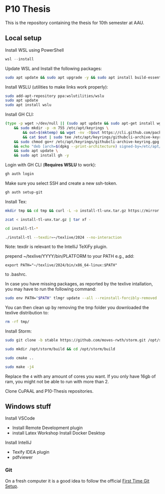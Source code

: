 # P10 Thesis
This is the repository containing the thesis for 10th semester at AAU.

## Local setup
Install WSL using PowerShell
```powershell
wsl --install
```

Update WSL and Install the following packages: 
```bash
sudo apt update && sudo apt upgrade -y && sudo apt install build-essential git cmake libboost-all-dev libcln-dev libgmp-dev libginac-dev automake libglpk-dev libhwloc-dev libz3-dev libxerces-c-dev libeigen3-dev doxygen
```

Install WSLU (utilities to make links work properly): 
```bash
sudo add-apt-repository ppa:wslutilities/wslu
sudo apt update
sudo apt install wslu
```

Install GH CLI: 
```bash
(type -p wget >/dev/null || (sudo apt update && sudo apt-get install wget -y)) \
	&& sudo mkdir -p -m 755 /etc/apt/keyrings \
        && out=$(mktemp) && wget -nv -O$out https://cli.github.com/packages/githubcli-archive-keyring.gpg \
        && cat $out | sudo tee /etc/apt/keyrings/githubcli-archive-keyring.gpg > /dev/null \
	&& sudo chmod go+r /etc/apt/keyrings/githubcli-archive-keyring.gpg \
	&& echo "deb [arch=$(dpkg --print-architecture) signed-by=/etc/apt/keyrings/githubcli-archive-keyring.gpg] https://cli.github.com/packages stable main" | sudo tee /etc/apt/sources.list.d/github-cli.list > /dev/null \
	&& sudo apt update \
	&& sudo apt install gh -y
```

Login with GH CLI (**Requires WSLU** to work): 
```bash
gh auth login
```

Make sure you select SSH and create a new ssh-token.
```bash
gh auth setup-git
```

Install Tex: 
```bash
mkdir tmp && cd tmp && curl -L -o install-tl-unx.tar.gz https://mirror.ctan.org/systems/texlive/tlnet/install-tl-unx.tar.gz
```

```bash
zcat < install-tl-unx.tar.gz | tar xf -
```

```bash
cd install-tl-*
```

```bash
./install-tl --texdir=~/texlive/2024 --no-interaction
```

Note: texdir is relevant to the IntelliJ TeXiFy plugin.

prepend ~/texlive/YYYY/bin/PLATFORM to your PATH 
e.g., add:
```.bashrc
export PATH="~/texlive/2024/bin/x86_64-linux:$PATH"
```

to .bashrc.

In case you have missing packages, as reported by the texlive intallation, you may have to run the following command: 
```bash
sudo env PATH="$PATH" tlmgr update --all --reinstall-forcibly-removed
```

You can then clean up by removing the tmp folder you downloaded the texlive distribution to:
```bash
rm -rf tmp/
```

Install Storm: 
```bash
sudo git clone -b stable https://github.com/moves-rwth/storm.git /opt/storm
```

```bash
sudo mkdir /opt/storm/build && cd /opt/storm/build
```

```bash
sudo cmake ..
```

```bash
sudo make -j4
```

Replace the `4` with any amount of cores you want. If you only have 16gb of ram, you might not be able to run with more than 2.

Clone CuPAAL and P10-Thesis repositories.

## Windows stuff
Install VSCode
- Install Remote Development plugin
- install Latex Workshop
Install Docker Desktop

Install IntelliJ
- Texify IDEA plugin
- pdfviewer


### Git
On a fresh computer it is a good idea to follow the official [First Time Git Setup](https://git-scm.com/book/en/v2/Getting-Started-First-Time-Git-Setup).
